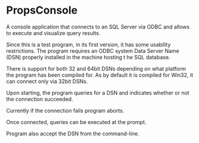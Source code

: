 # PropsConsole
A console application that connects to an SQL Server via ODBC and allows to execute and visualize query results.

Since this is a test program, in its first version, it has some usability restrictions.
The program requires an ODBC system Data Server Name (DSN) properly installed in the machine hosting t
he SQL database.

There is support for both 32 and 64bit DSNs depending on what platform the program has been compiled for. 
As by default it is compiled for Win32, it can connect only via 32bit DSNs.

Upon starting, the program queries for a DSN and indicates whether or not the connection succeeded.

Currently if the connection fails program aborts.

Once connected, queries can be executed at the prompt.

Program also accept the DSN from the command-line.
